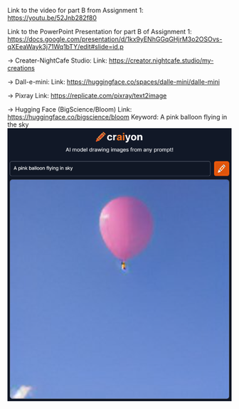 
Link to the video for part B from Assignment 1: https://youtu.be/52Jnb282f80

Link to the PowerPoint Presentation for part B of Assignment 1: https://docs.google.com/presentation/d/1kx9yENhGGqGHjrM3o2OSOvs-qXEeaWayk3j71Wq1bTY/edit#slide=id.p

-> Creater-NightCafe Studio:
Link: https://creator.nightcafe.studio/my-creations

-> Dall-e-mini:
Link: https://huggingface.co/spaces/dalle-mini/dalle-mini

-> Pixray
Link:  https://replicate.com/pixray/text2image

-> Hugging Face (BigScience/Bloom)
Link: https://huggingface.co/bigscience/bloom
Keyword: A pink balloon flying in the sky
![alt text](https://github.com/nevilshah444/CMPE-290/blob/main/Assignment%201/Part%20B/images/ss1.png)
